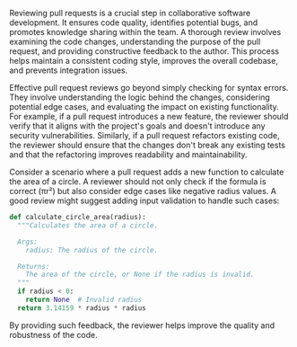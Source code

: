 Reviewing pull requests is a crucial step in collaborative software development. It ensures code quality, identifies potential bugs, and promotes knowledge sharing within the team. A thorough review involves examining the code changes, understanding the purpose of the pull request, and providing constructive feedback to the author. This process helps maintain a consistent coding style, improves the overall codebase, and prevents integration issues.

Effective pull request reviews go beyond simply checking for syntax errors. They involve understanding the logic behind the changes, considering potential edge cases, and evaluating the impact on existing functionality. For example, if a pull request introduces a new feature, the reviewer should verify that it aligns with the project's goals and doesn't introduce any security vulnerabilities. Similarly, if a pull request refactors existing code, the reviewer should ensure that the changes don't break any existing tests and that the refactoring improves readability and maintainability.

Consider a scenario where a pull request adds a new function to calculate the area of a circle. A reviewer should not only check if the formula is correct (πr²) but also consider edge cases like negative radius values. A good review might suggest adding input validation to handle such cases:

```python
def calculate_circle_area(radius):
  """Calculates the area of a circle.

  Args:
    radius: The radius of the circle.

  Returns:
    The area of the circle, or None if the radius is invalid.
  """
  if radius < 0:
    return None  # Invalid radius
  return 3.14159 * radius * radius
```

By providing such feedback, the reviewer helps improve the quality and robustness of the code.